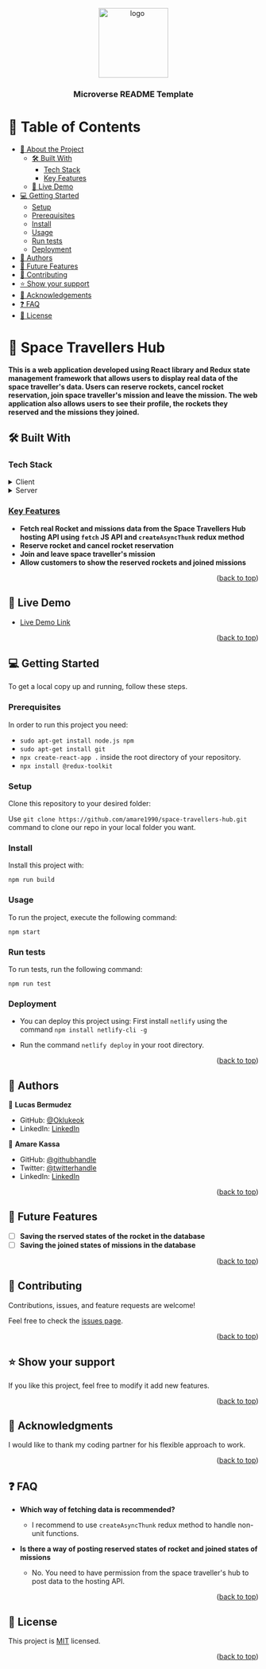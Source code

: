 <a name="readme-top"></a>

<div align="center">

  <img src="https://cdn-icons-png.flaticon.com/512/6996/6996871.png" alt="logo" width="140"  height="auto" />
  <br/>

  <h3><b>Microverse README Template</b></h3>

</div>

# 📗 Table of Contents

- [📖 About the Project](#about-project)
  - [🛠 Built With](#built-with)
    - [Tech Stack](#tech-stack)
    - [Key Features](#key-features)
  - [🚀 Live Demo](#live-demo)
- [💻 Getting Started](#getting-started)
  - [Setup](#setup)
  - [Prerequisites](#prerequisites)
  - [Install](#install)
  - [Usage](#usage)
  - [Run tests](#run-tests)
  - [Deployment](#triangular_flag_on_post-deployment)
- [👥 Authors](#authors)
- [🔭 Future Features](#future-features)
- [🤝 Contributing](#contributing)
- [⭐️ Show your support](#support)
- [🙏 Acknowledgements](#acknowledgements)
- [❓ FAQ](#faq)
- [📝 License](#license)

# 📖 Space Travellers Hub <a name="about-project"></a>

**This is a web application developed using React library and Redux state management framework that allows users to display real data of the space traveller's data. Users can reserve rockets, cancel rocket reservation, join space traveller's mission and leave the mission. The web application also allows users to see their profile, the rockets they reserved and the missions they joined.**

## 🛠 Built With <a name="built-with"></a>

### Tech Stack <a name="tech-stack"></a>


<details>
  <summary>Client</summary>
  <ul>
    <li><a href="https://reactjs.org/">React.js</a></li>
    <li><a href="https://redux-toolkit.js.org/">Redux</a></li>
    <li><a href="https://www.javascript.com
">JavaScript</a></li>
  </ul>
</details>

<details>
  <summary>Server</summary>
  <ul>
    <li><a href="https://www.npmjs.com/package/webpack-dev-server">webpack-dev-server/a></li>
  </ul>
</details>


### Key Features <a name="key-features"></a>


- **Fetch real Rocket and missions data from the Space Travellers Hub hosting API using `fetch` JS API and `createAsyncThunk` redux method**
- **Reserve rocket and cancel rocket reservation**
- **Join and leave space traveller's mission**
- **Allow customers to show the reserved rockets and joined missions**

<p align="right">(<a href="#readme-top">back to top</a>)</p>

## 🚀 Live Demo <a name="live-demo"></a>


- [Live Demo Link](https://stunning-crumble-1bf3cb.netlify.app/Profile)

<p align="right">(<a href="#readme-top">back to top</a>)</p>


## 💻 Getting Started <a name="getting-started"></a>

To get a local copy up and running, follow these steps.

### Prerequisites

In order to run this project you need:
- `sudo apt-get install node.js npm`
- `sudo apt-get install git`
- `npx create-react-app .` inside the root directory of your repository.
- `npx install @redux-toolkit`


### Setup

Clone this repository to your desired folder:

Use `git clone https://github.com/amare1990/space-travellers-hub.git` command to clone our repo in your local folder you want.

### Install

Install this project with:

`npm run build`

### Usage

To run the project, execute the following command:

`npm start`

### Run tests

To run tests, run the following command:

`npm run test`

### Deployment

- You can deploy this project using:
First install `netlify` using the command `npm install netlify-cli -g`

 - Run the command `netlify deploy` in your root directory.

<p align="right">(<a href="#readme-top">back to top</a>)</p>


## 👥 Authors <a name="authors"></a>

👤 **Lucas Bermudez**

- GitHub: [@Oklukeok](https://github.com/Oklukeok)
- LinkedIn: [LinkedIn](https://linkedin.com/in/lucas-bermudez/)

👤 **Amare Kassa**

- GitHub: [@githubhandle](https://github.com/amare1990)
- Twitter: [@twitterhandle](https://twitter.com/@amaremek)
- LinkedIn: [LinkedIn](https://linkedin.com/in/amare-kassa-90)

<p align="right">(<a href="#readme-top">back to top</a>)</p>


## 🔭 Future Features <a name="future-features"></a>


- [ ] **Saving the rserved states of the rocket in the database**
- [ ] **Saving the joined states of missions in the database**

<p align="right">(<a href="#readme-top">back to top</a>)</p>

<!-- CONTRIBUTING -->

## 🤝 Contributing <a name="contributing"></a>

Contributions, issues, and feature requests are welcome!

Feel free to check the [issues page](https://github.com/amare1990/space-travellers-hub/issues).

<p align="right">(<a href="#readme-top">back to top</a>)</p>


## ⭐️ Show your support <a name="support"></a>


If you like this project, feel free to modify it add new features.

<p align="right">(<a href="#readme-top">back to top</a>)</p>


## 🙏 Acknowledgments <a name="acknowledgements"></a>


I would like to thank my coding partner for his flexible approach to work.

<p align="right">(<a href="#readme-top">back to top</a>)</p>


## ❓ FAQ <a name="faq"></a>


- **Which way of fetching data is recommended?**

  - I recommend to use `createAsyncThunk` redux method to handle non-unit functions.

- **Is there a way of posting reserved states of rocket and joined states of missions**

  - No. You need to have permission from the space traveller's hub to post data to the hosting API.

<p align="right">(<a href="#readme-top">back to top</a>)</p>


## 📝 License <a name="license"></a>

This project is [MIT](https://github.com/amare1990/space-travellers-hub/.LICENSE) licensed.



<p align="right">(<a href="#readme-top">back to top</a>)</p>
